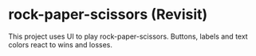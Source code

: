 # rock-paper-scissors (Revisit)

This project uses UI to play rock-paper-scissors.  Buttons, labels and text colors react to wins and losses.  